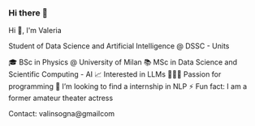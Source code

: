 ### Hi there 👋

Hi 👋, I'm Valeria

Student of Data Science and Artificial Intelligence @ DSSC - Units

🎓 BSc in Physics @ University of Milan
📚 MSc in Data Science and Scientific Computing - AI
📈 Interested in LLMs
👩🏻‍💻 Passion for programming
👯 I’m looking to find a internship in NLP
⚡ Fun fact: I am a former amateur theater actress

Contact: valinsogna@gmailcom




<!--
**valinsogna/valinsogna** is a ✨ _special_ ✨ repository because its `README.md` (this file) appears on your GitHub profile.

Here are some ideas to get you started:

- 🔭 I’m currently working on ...
- 🌱 I’m currently learning ...
- 👯 I’m looking to collaborate on ...
- 🤔 I’m looking for help with ...
- 💬 Ask me about ...
- 📫 How to reach me: ...
- 😄 Pronouns: ...
- ⚡ Fun fact: ...
-->

